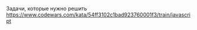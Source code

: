 Задачи, которые нужно решить
https://www.codewars.com/kata/54ff3102c1bad923760001f3/train/javascript
